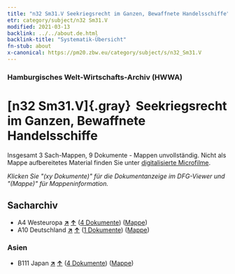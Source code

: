 ```yaml
---
title: "n32 Sm31.V Seekriegsrecht im Ganzen, Bewaffnete Handelsschiffe"
etr: category/subject/n32 Sm31.V
modified: 2021-03-13
backlink: ../../about.de.html
backlink-title: "Systematik-Übersicht"
fn-stub: about
x-canonical: https://pm20.zbw.eu/category/subject/s/n32_Sm31.V
---
```


### Hamburgisches Welt-Wirtschafts-Archiv (HWWA)
# [n32 Sm31.V]{.gray}&#8201; Seekriegsrecht im Ganzen, Bewaffnete Handelsschiffe&#160; 




Insgesamt 3 Sach-Mappen, 9 Dokumente - Mappen unvollständig.
Nicht als Mappe aufbereitetes Material finden Sie unter [digitalisierte Microfilme](/film/h1_sh.de.html).

_Klicken Sie "(xy Dokumente)" für die Dokumentanzeige im DFG-Viewer und "(Mappe)" für Mappeninformation._

## Sacharchiv



- A4 Westeuropa [**&nearr;**](../../../geo/i/140897/about.de.html "Westeuropa (alle Mappen)") [**&uarr;**](../../../geo/about.de.html#A4 "Ländersystematik") (<a href="https://pm20.zbw.eu/dfgview/sh/140897,145610" title="über: Westeuropa : Seekriegsrecht im Ganzen, Bewaffnete Handelsschiffe" target="_blank">4 Dokumente</a>) ([Mappe](../../../../folder/sh/1408xx/140897/1456xx/145610/about.de.html))
- A10 Deutschland [**&nearr;**](../../../geo/i/126128/about.de.html "Deutschland (alle Mappen)") [**&uarr;**](../../../geo/about.de.html#A10 "Ländersystematik") (<a href="https://pm20.zbw.eu/dfgview/sh/126128,145610" title="über: Deutschland : Seekriegsrecht im Ganzen, Bewaffnete Handelsschiffe" target="_blank">1 Dokumente</a>) ([Mappe](../../../../folder/sh/1261xx/126128/1456xx/145610/about.de.html))

### Asien

- B111 Japan [**&nearr;**](../../../geo/i/141272/about.de.html "Japan (alle Mappen)") [**&uarr;**](../../../geo/about.de.html#B111 "Ländersystematik") (<a href="https://pm20.zbw.eu/dfgview/sh/141272,145610" title="über: Japan : Seekriegsrecht im Ganzen, Bewaffnete Handelsschiffe" target="_blank">4 Dokumente</a>) ([Mappe](../../../../folder/sh/1412xx/141272/1456xx/145610/about.de.html))


